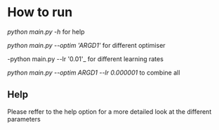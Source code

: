 How to run
=======

_python main.py -h_ for help

_python main.py --optim 'ARGD1'_ for different optimiser

-python main.py --lr '0.01'_ for different learning rates

_python main.py --optim ARGD1 --lr 0.000001_ to combine all

## Help
Please reffer to the help option for a more detailed look at the different parameters


